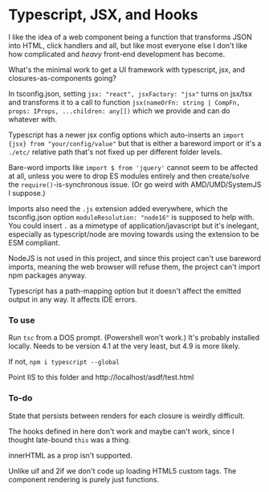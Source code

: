 # Typescript, JSX, and Hooks

I like the idea of a web component being a function that transforms JSON into HTML, click handlers and all, but like most everyone else I don't like how complicated and _heavy_ front-end development has become.

What's the minimal work to get a UI framework with typescript, jsx, and closures-as-components going?

In tsconfig.json, setting `jsx: "react", jsxFactory: "jsx"` turns on jsx/tsx and transforms it to a call to function `jsx(nameOrFn: string | CompFn, props: IProps, ...children: any[])` which we provide and can do whatever with.

Typescript has a newer jsx config options which auto-inserts an `import {jsx} from "your/config/value"` but that is either a bareword import or it's a `./etc/` relative path that's not fixed up per different folder levels.

Bare-word imports like `import $ from 'jquery'` cannot seem to be affected at all, unless you were to drop ES modules entirely and then create/solve the `require()`-is-synchronous issue. (Or go weird with AMD/UMD/SystemJS I suppose.)

Imports also need the `.js` extension added everywhere, which the tsconfig.json option `moduleResolution: "node16"` is supposed to help with. You could insert `.` as a mimetype of application/javascript but it's inelegant, especially as typescript/node are moving towards using the extension to be ESM compliant.

NodeJS is not used in this project, and since this project can't use bareword imports, meaning the web browser will refuse them, the project can't import npm packages anyway.

Typescript has a path-mapping option but it doesn't affect the emitted output in any way. It affects IDE errors.

### To use

Run `tsc` from a DOS prompt. (Powershell won't work.) It's probably installed locally. Needs to be version 4.1 at the very least, but 4.9 is more likely.

If not, `npm i typescript --global`

Point IIS to this folder and http://localhost/asdf/test.html

### To-do

State that persists between renders for each closure is weirdly difficult.

The hooks defined in here don't work and maybe can't work, since I thought late-bound `this` was a thing.

innerHTML as a prop isn't supported.

Unlike uif and 2if we don't code up loading HTML5 custom tags. The component rendering is purely just functions.
